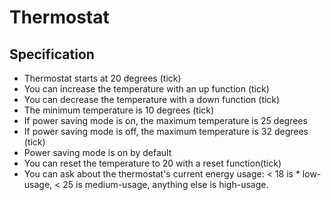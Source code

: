 # Thermostat

## Specification

* Thermostat starts at 20 degrees (tick)
* You can increase the temperature with an up function (tick)
* You can decrease the temperature with a down function (tick)
* The minimum temperature is 10 degrees (tick)
* If power saving mode is on, the maximum temperature is 25 degrees
* If power saving mode is off, the maximum temperature is 32 degrees (tick)
* Power saving mode is on by default
* You can reset the temperature to 20 with a reset function(tick)
* You can ask about the thermostat's current energy usage: < 18 is * low-usage, < 25 is medium-usage, anything else is high-usage.
